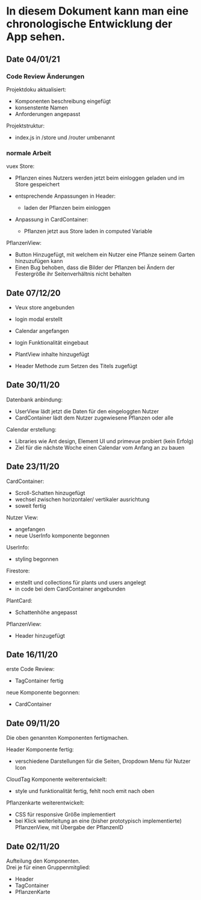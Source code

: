 # In diesem Dokument kann man eine chronologische Entwicklung der App sehen.

## Date 04/01/21

### Code Review Änderungen

Projektdoku aktualisiert:

- Komponenten beschreibung eingefügt
- konsenstente Namen
- Anforderungen angepasst

Projektstruktur:

- index.js in /store und /router umbenannt

### normale Arbeit

vuex Store:

- Pflanzen eines Nutzers werden jetzt beim einloggen geladen und im Store gespeichert
- entsprechende Anpassungen in Header:

    - laden der Pflanzen beim einloggen

- Anpassung in CardContainer:

    - Pflanzen jetzt aus Store laden in computed Variable

PflanzenView:
- Button Hinzugefügt, mit welchem ein Nutzer eine Pflanze seinem Garten hinzuzufügen kann
- Einen Bug behoben, dass die Bilder der Pflanzen bei Ändern der Festergröße ihr Seitenverhältnis nicht behalten 

## Date 07/12/20

- Veux store angebunden
- login modal erstellt

- Calendar angefangen
- login Funktionalität eingebaut

- PlantView inhalte hinzugefügt
- Header Methode zum Setzen des Titels zugefügt

## Date 30/11/20

Datenbank anbindung:

- UserView lädt jetzt die Daten für den eingeloggten Nutzer
- CardContainer lädt dem Nutzer zugewiesene Pflanzen oder alle 

Calendar erstellung:

- Libraries wie Ant design, Element UI und primevue probiert (kein Erfolg)
- Ziel für die nächste Woche einen Calendar vom Anfang an zu bauen 

## Date 23/11/20

CardContainer:

- Scroll-Schatten hinzugefügt
- wechsel zwischen horizontaler/ vertikaler ausrichtung
- soweit fertig

Nutzer View:

- angefangen
- neue UserInfo komponente begonnen

UserInfo:

- styling begonnen

Firestore:

- erstellt und collections für plants und users angelegt
- in code bei dem CardContainer angebunden

PlantCard:

- Schattenhöhe angepasst

PflanzenView:

- Header hinzugefügt

## Date 16/11/20

erste Code Review:

- TagContainer fertig

neue Komponente begonnen:

- CardContainer

## Date 09/11/20

Die oben genannten Komponenten fertigmachen.<br>

Header Komponente fertig:

- verschiedene Darstellungen für die Seiten, Dropdown Menu für Nutzer Icon

CloudTag Komponente weiterentwickelt:

- style und funktionalität fertig, fehlt noch emit nach oben

Pflanzenkarte weiterentwickelt:

- CSS für responsive Größe implementiert
- bei Klick weiterleitung an eine (bisher prototypisch implementierte) PflanzenView, mit Übergabe der PflanzenID

## Date 02/11/20

Aufteilung den Komponenten. <br>
Drei je für einen Gruppenmitglied:

- Header
- TagContainer
- PflanzenKarte
